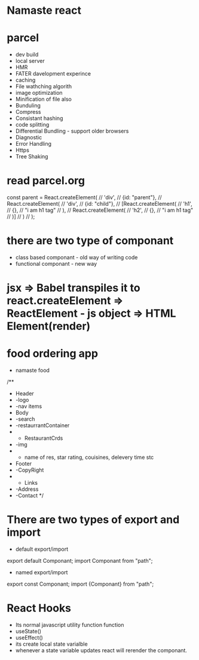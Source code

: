 # Namaste react

# parcel
- dev build
- local server
- HMR
- FATER davelopment experince
- caching
- File wathching algorith
- image optimization
- Minification of file also
- Bunduling
- Compress
- Consistant hashing
- code splitting
- Differential Bundling - support older browsers
- Diagnostic
- Error Handling
- Https
- Tree Shaking

# read parcel.org 


const parent = React.createElement(
//     'div',
//     {id: "parent"},
//     React.createElement(
//         'div',
//         {id: "child"},
//         [React.createElement(
//             'h1',
//             {},
//             "i am h1 tag"
//         ),
//         React.createElement(
//             'h2',
//             {},
//             "i am h1 tag"
//         )]
//     )
// );


# there are two type of componant
- class based componant - old way of writing code
- functional componant - new way


# jsx => Babel transpiles it to react.createElement => ReactElement - js object => HTML Element(render)

# food ordering app
- namaste food

/** 
 * Header
 * -logo
 * -nav items
 * Body
 * -search
 * -restaurrantContainer
 *  - RestaurantCrds
 *    -img
 *    - name of res, star rating, couisines, delevery time stc
 * Footer
 * -CopyRight
 * - Links
 * -Address
 * -Contact
*/


# There are two types of export and import
- default export/import

export default Componant;
import Componant from "path";

- named export/import

export const Componant;
import {Componant} from "path";

# React Hooks
- Its normal javascript utility function function
- useState()
- useEffect()
- its create local state varialble
- whenever a state variable updates react will rerender the componant.


